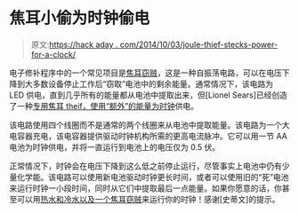 # 焦耳小偷为时钟偷电

> 原文:[https://hack aday . com/2014/10/03/joule-thief-stecks-power-for-a-clock/](https://hackaday.com/2014/10/03/joule-thief-steals-power-for-a-clock/)

电子修补程序中的一个常见项目是[焦耳窃贼](http://en.wikipedia.org/wiki/Joule_thief)，这是一种自振荡电路，可以在电压下降到大多数设备停止工作后“窃取”电池中的剩余能量。通常情况下，该电路为 LED 供电，直到几乎所有的能量都从电池中提取出来，但[Lionel Sears]已经创造了一种[专用焦耳 theif，使用“额外”的能量为时钟](http://rimstar.org/science_electronics_projects/joule_thief_powering_clock_ls.htm)供电。

该电路使用四个线圈而不是通常的两个线圈来从电池中提取能量。该电路为一个大电容器充电，该电容器提供驱动时钟机构所需的更高电流脉冲。它可以用一节 AA 电池为时钟供电，并将一直运行到电池上的电压仅为 0.5 伏。

正常情况下，时钟会在电压下降到这么低之前停止运行，尽管事实上电池中仍有少量化学能。该电路可以使用新电池驱动时钟更长时间，或者可以使用旧的“死”电池来运行时钟一小段时间，同时从它们中提取最后一点能量。如果你愿意的话，你甚至可以用[热水和冷水以及一个焦耳窃贼](http://hackaday.com/2013/11/12/peltier-joule-thief-power-supply/)来运行你的时钟！感谢[史蒂文]的提示。